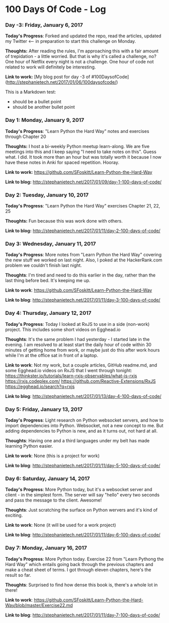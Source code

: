 # 100 Days Of Code - Log

### Day -3: Friday, January 6, 2017

**Today's Progress**: Forked and updated the repo, read the articles, updated my Twitter <-- in preparation to start this challenge on Monday.

**Thoughts:** After reading the rules, I'm approaching this with a fair amount of trepidation - a little worried.  But that is why it's called a challenge, no?  One hour of Netflix every night is not a challenge.  One hour of code not related to work will definitely be interesting.

**Link to work:** [My blog post for day -3 of #100DaysofCode] (http://stephanietech.net/2017/01/06/100daysofcode/)

This is a Markdown test:
* should be a bullet point
* should be another bullet point

### Day 1: Monday, January 9, 2017

**Today's Progress**: "Learn Python the Hard Way" notes and exercises through Chapter 20

**Thoughts:** I host a bi-weekly Python meetup learn-along.  We are five meetings into this and I keep saying "I need to take notes on this".  Guess what.  I did.  It took more than an hour but was totally worth it because I now have these notes in Anki for spaced repetition.  Hooray.

**Link to work:** https://github.com/SFoskitt/Learn-Python-the-Hard-Way

**Link to blog:** http://stephanietech.net/2017/01/09/day-1-100-days-of-code/


### Day 2: Tuesday, January 10, 2017

**Today's Progress**: "Learn Python the Hard Way" exercises Chapter 21, 22, 25

**Thoughts:** Fun because this was work done with others.

**Link to blog:** http://stephanietech.net/2017/01/11/day-2-100-days-of-code/


### Day 3: Wednesday, January 11, 2017

**Today's Progress**: More notes from "Learn Python the Hard Way" covering the new stuff we worked on last night.  Also, I poked at the HackerRank.com problem we couldn't finish last night.

**Thoughts**: I'm tired and need to do this earlier in the day, rather than the last thing before bed.  It's keeping me up.

**Link to work**: https://github.com/SFoskitt/Learn-Python-the-Hard-Way

**Link to blog**: http://stephanietech.net/2017/01/11/day-3-100-days-of-code/


### Day 4: Thursday, January 12, 2017

**Today's Progress**: Today I looked at RxJS to use in a side (non-work) project.  This includes some short videos on Egghead.io

**Thoughts**: It's the same problem I had yesterday - I started late in the evening.  I am resolved to at least start the daily hour of code within 30 minutes of getting home from work, or maybe just do this after work hours while I'm at the office sat in front of a laptop.

**Link to work**: Not my work, but a couple articles, GitHub readme.md, and some Egghead.io videos on RxJS that I went through tonight:
https://thinkster.io/tutorials/learn-rxjs-observables/what-is-rxjs
https://rxjs.codeplex.com/
https://github.com/Reactive-Extensions/RxJS
https://egghead.io/search?q=rxjs

**Link to blog**: http://stephanietech.net/2017/01/13/day-4-100-days-of-code/


### Day 5: Friday, January 13, 2017

**Today's Progress**: Light research on Python websocket servers, and how to import dependencies into Python.  Websocket, not a new concept to me.  But adding dependencies to Python is new, and as it turns out, not hard at all.

**Thoughts**: Having one and a third languages under my belt has made learning Python easier.

**Link to work**: None (this is a project for work)

**Link to blog**: http://stephanietech.net/2017/01/11/day-5-100-days-of-code/



### Day 6: Saturday, January 14, 2017

**Today's Progress**: More Python today, but it's a websocket server and client - in the simplest form.  The server will say "hello" every two seconds and pass the message to the client.  Awesome!

**Thoughts**: Just scratching the surface on Python wervers and it's kind of exciting.

**Link to work**: None (it will be used for a work project)

**Link to blog**: http://stephanietech.net/2017/01/11/day-6-100-days-of-code/



### Day 7: Monday, January 16, 2017

**Today's Progress**: More Python today.  Exercise 22 from "Learn Pythong the Hard Way" which entails going back through the previous chapters and make a cheat sheet of terms.  I got through eleven chapters, here's the result so far.

**Thoughts**: Surprised to find how dense this book is, there's a whole lot in there!

**Link to work**: https://github.com/SFoskitt/Learn-Python-the-Hard-Way/blob/master/Exercise22.md

**Link to blog**: http://stephanietech.net/2017/01/11/day-7-100-days-of-code/


